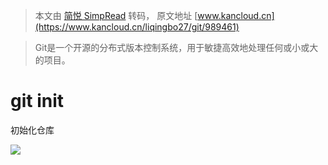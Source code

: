 > 本文由 [简悦 SimpRead](http://ksria.com/simpread/) 转码， 原文地址 [www.kancloud.cn](https://www.kancloud.cn/liqingbo27/git/989461)

> Git是一个开源的分布式版本控制系统，用于敏捷高效地处理任何或小或大的项目。

git init
========

初始化仓库

![](https://box.kancloud.cn/80a12996a0adbfba4944e8efb718ef38_418x62.png)